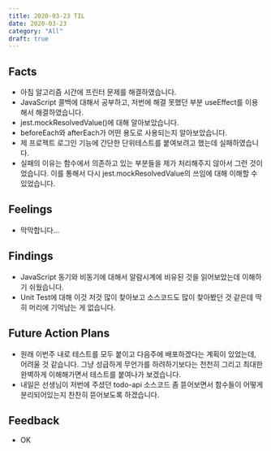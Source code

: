 ```yaml
---
title: 2020-03-23 TIL
date: 2020-03-23
category: "All"
draft: true
---
```


## Facts

- 아침 알고리즘 시간에 프린터 문제를 해결하였습니다.
- JavaScript 콜백에 대해서 공부하고, 저번에 해결 못했던 부분 useEffect를 이용해서 해결하였습니다.
- jest.mockResolvedValue()에 대해 알아보았습니다.
- beforeEach와 afterEach가 어떤 용도로 사용되는지 알아보았습니다.
- 제 프로젝트 로그인 기능에 간단한 단위테스트를 붙여보려고 했는데 실패하였습니다.
- 실패의 이유는 함수에서 의존하고 있는 부분들을 제가 처리해주지 않아서 그런 것이었습니다. 이를 통해서 다시 jest.mockResolvedValue의 쓰임에 대해 이해할 수 있었습니다.

## Feelings

- 막막합니다...

## Findings

- JavaScript 동기와 비동기에 대해서 알람시계에 비유된 것을 읽어보았는데 이해하기 쉬웠습니다.
- Unit Test에 대해 이것 저것 많이 찾아보고 소스코드도 많이 찾아봤던 것 같은데 딱히 머리에 기억남는 게 없습니다.

## Future Action Plans

- 원래 이번주 내로 테스트를 모두 붙이고 다음주에 배포하겠다는 계획이 있었는데, 어려울 것 같습니다. 그냥 성급하게 무언가를 하려하기보다는 천천히 그리고 최대한 완벽하게 이해해가면서 테스트를 붙여나가 보겠습니다.
- 내일은 선생님이 저번에 주셨던 todo-api 소스코드 좀 뜯어보면서 함수들이 어떻게 분리되어있는지 찬찬히 뜯어보도록 하겠습니다.

## Feedback

- OK

